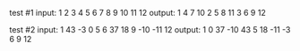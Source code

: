 test #1
input: 1 2 3 4 5 6 7 8 9 10 11 12
output:
1 4 7 10
2 5 8 11
3 6 9 12

test #2
input: 1 43 -3 0 5 6 37 18 9 -10 -11 12
output:
1 0 37 -10
43 5 18 -11
-3 6 9 12

